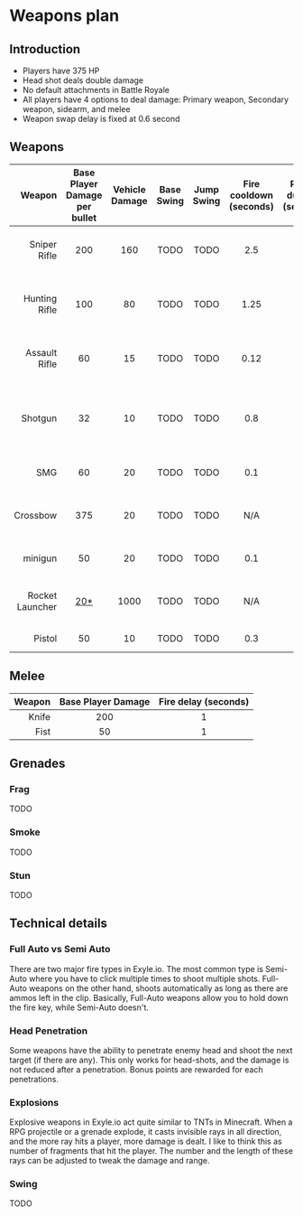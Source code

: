 # Weapons plan

## Introduction

- Players have 375 HP
- Head shot deals double damage
- No default attachments in Battle Royale
- All players have 4 options to deal damage: Primary weapon, Secondary weapon, sidearm, and melee
- Weapon swap delay is fixed at 0.6 second

## Weapons

|          Weapon | Base Player Damage per bullet | Vehicle Damage | Base Swing | Jump Swing | Fire cooldown (seconds) | Reload duration (seconds) | Walk speed | Clip size | [Fire type\*](#full-auto-vs-semi-auto) | Head penetration | Bullet type | BR Ammo type | Default scope | Purpose                      |
| --------------: | :---------------------------: | :------------: | :--------: | :--------: | :---------------------: | :-----------------------: | :--------: | :-------: | :------------------------------------: | :--------------: | :---------: | :----------: | :-----------: | :--------------------------- |
|    Sniper Rifle |              200              |      160       |    TODO    |    TODO    |           2.5           |            3.0            |    90%     |     5     |               Semi-Auto                |       yes        | projectile  |    Heavy     |      8x       | Long distance burst damage   |
|   Hunting Rifle |              100              |       80       |    TODO    |    TODO    |          1.25           |            2.0            |    95%     |    10     |               Semi-Auto                |        no        |   hitscan   |    Light     |      4x       | Sniper but weaker and faster |
|   Assault Rifle |              60               |       15       |    TODO    |    TODO    |          0.12           |            1.5            |    95%     |    30     |               Full-Auto                |        no        |   hitscan   |    Rifle     |      2x       | short-mid range tracking     |
|         Shotgun |              32               |       10       |    TODO    |    TODO    |           0.8           |            2.0            |    95%     |     5     |    Semi-Auto (8 bullets per click)     |        no        |   hitscan   |   Shotgun    | 2x iron sight | Short range burst damage     |
|             SMG |              60               |       20       |    TODO    |    TODO    |           0.1           |            1.5            |    95%     |    25     |               Full-Auto                |        no        |   hitscan   |    Light     | 2x iron sight | short range tracking         |
|        Crossbow |              375              |       20       |    TODO    |    TODO    |           N/A           |            2.0            |    100%    |     1     |               Semi-Auto                |        no        | projectile  |    Arrow     | 2x iron sight | short range insta-kill       |
|         minigun |              50               |       20       |    TODO    |    TODO    |           0.1           |            5.0            |    80%     |    100    |               Full-Auto                |        no        |   hitscan   |    Heavy     | 2x iron sight | Anti-vehicle tracking        |
| Rocket Launcher |      [20\*](#explosions)      |      1000      |    TODO    |    TODO    |           N/A           |            3.0            |    80%     |     1     |               Semi-Auto                |        no        | projectile  |     N/A      | 2x iron sight | Anti-vehicle burst damage    |
|          Pistol |              50               |       10       |    TODO    |    TODO    |           0.3           |            1.5            |    100%    |    15     |               Semi-Auto                |        no        |   hitscan   |    Light     | 2x iron sight | Sidearm                      |

## Melee

| Weapon | Base Player Damage | Fire delay (seconds) |
| -----: | :----------------: | :------------------: |
|  Knife |        200         |          1           |
|   Fist |         50         |          1           |

## Grenades

### Frag

TODO

### Smoke

TODO

### Stun

TODO

## Technical details

### Full Auto vs Semi Auto

There are two major fire types in Exyle.io.
The most common type is Semi-Auto where you have to click multiple times to shoot multiple shots.
Full-Auto weapons on the other hand, shoots automatically as long as there are ammos left in the clip.
Basically, Full-Auto weapons allow you to hold down the fire key, while Semi-Auto doesn't.

### Head Penetration

Some weapons have the ability to penetrate enemy head and shoot the next target (if there are any).
This only works for head-shots, and the damage is not reduced after a penetration.
Bonus points are rewarded for each penetrations.

### Explosions

Explosive weapons in Exyle.io act quite similar to TNTs in Minecraft.
When a RPG projectile or a grenade explode, it casts invisible rays in all direction,
and the more ray hits a player, more damage is dealt.
I like to think this as number of fragments that hit the player.
The number and the length of these rays can be adjusted to tweak the damage and range.

### Swing

TODO
